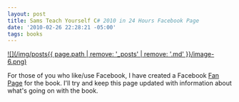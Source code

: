 ```yaml
---
layout: post
title: Sams Teach Yourself C# 2010 in 24 Hours Facebook Page
date: '2010-02-26 22:28:21 -05:00'
tags: books
---
```


[![](/img/posts{{ page.path | remove: '_posts' | remove: '.md' }}/image-6.png)](http://www.facebook.com/pages/Sams-Teach-Yourself-Visual-C-2010-in-24-Hours/331032551363) 

For those of you who like/use Facebook, I have created a Facebook [Fan Page](http://www.facebook.com/pages/Sams-Teach-Yourself-Visual-C-2010-in-24-Hours/331032551363) for the book. I'll try and keep this page updated with information about what's going on with the book.
